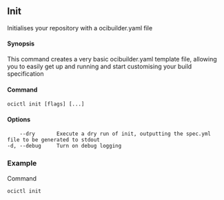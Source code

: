 ## Init

Initialises your repository with a ocibuilder.yaml file

#### Synopsis

This command creates a very basic ocibuilder.yaml template file, allowing you to easily get up and running and start customising your
build specification

#### Command

```
ocictl init [flags] [...]
```

#### Options

```
    --dry       Execute a dry run of init, outputting the spec.yml file to be generated to stdout
-d, --debug     Turn on debug logging
```

### Example

Command
```
ocictl init
```